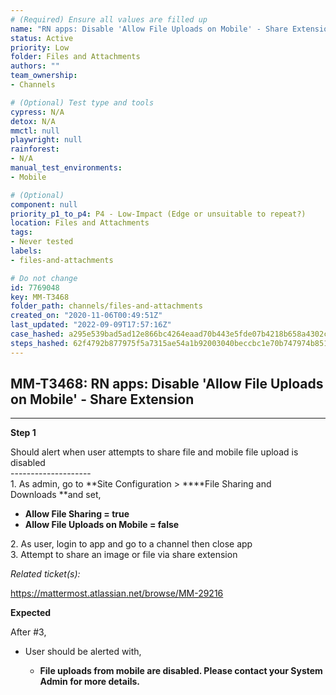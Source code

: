 ```yaml
---
# (Required) Ensure all values are filled up
name: "RN apps: Disable 'Allow File Uploads on Mobile' - Share Extension"
status: Active
priority: Low
folder: Files and Attachments
authors: ""
team_ownership: 
- Channels

# (Optional) Test type and tools
cypress: N/A
detox: N/A
mmctl: null
playwright: null
rainforest: 
- N/A
manual_test_environments: 
- Mobile

# (Optional)
component: null
priority_p1_to_p4: P4 - Low-Impact (Edge or unsuitable to repeat?)
location: Files and Attachments
tags: 
- Never tested
labels: 
- files-and-attachments

# Do not change
id: 7769048
key: MM-T3468
folder_path: channels/files-and-attachments
created_on: "2020-11-06T00:49:51Z"
last_updated: "2022-09-09T17:57:16Z"
case_hashed: a295e539bad5ad12e866bc4264eaad70b443e5fde07b4218b658a4302cfbe6a26a912a67b6d41a70a1825e93c9d325d2
steps_hashed: 62f4792b877975f5a7315ae54a1b92003040beccbc1e70b747974b851318bfda2d381d0d327c09ab51d82e9dff5fb04e
---
```


## MM-T3468: RN apps: Disable 'Allow File Uploads on Mobile' - Share Extension

---

**Step 1**

Should alert when user attempts to share file and mobile file upload is disabled\
\--------------------\
1\. As admin, go to \*\*Site Configuration > \*\*\*\*File Sharing and Downloads \*\*and set,

- **Allow File Sharing = true**
- **Allow File Uploads on Mobile = false**

2\. As user, login to app and go to a channel then close app\
3\. Attempt to share an image or file via share extension

_Related ticket(s):_

[](https://mattermost.atlassian.net/browse/MM-29216) <https://mattermost.atlassian.net/browse/MM-29216>

**Expected**

After #3,

- User should be alerted with,

  - **File uploads from mobile are disabled. Please contact your System Admin for more details.**

